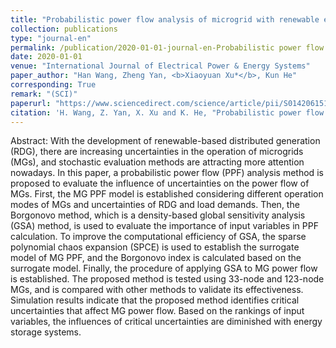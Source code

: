 ```yaml
---
title: "Probabilistic power flow analysis of microgrid with renewable energy"
collection: publications
type: "journal-en"
permalink: /publication/2020-01-01-journal-en-Probabilistic power flow analysis of microgrid with renewable energy
date: 2020-01-01
venue: "International Journal of Electrical Power & Energy Systems"
paper_author: "Han Wang, Zheng Yan, <b>Xiaoyuan Xu*</b>, Kun He"
corresponding: True
remark: "(SCI)"
paperurl: "https://www.sciencedirect.com/science/article/pii/S0142061518329624"
citation: 'H. Wang, Z. Yan, X. Xu and K. He, "Probabilistic power flow analysis of microgrid with renewable energy," <i>International Journal of Electrical Power & Energy Systems</i>, vol. 114, pp. 1-10, 2020.'
---
```


Abstract:
With the development of renewable-based distributed generation (RDG), there are increasing uncertainties in the operation of microgrids (MGs), and stochastic evaluation methods are attracting more attention nowadays. In this paper, a probabilistic power flow (PPF) analysis method is proposed to evaluate the influence of uncertainties on the power flow of MGs. First, the MG PPF model is established considering different operation modes of MGs and uncertainties of RDG and load demands. Then, the Borgonovo method, which is a density-based global sensitivity analysis (GSA) method, is used to evaluate the importance of input variables in PPF calculation. To improve the computational efficiency of GSA, the sparse polynomial chaos expansion (SPCE) is used to establish the surrogate model of MG PPF, and the Borgonovo index is calculated based on the surrogate model. Finally, the procedure of applying GSA to MG power flow is established. The proposed method is tested using 33-node and 123-node MGs, and is compared with other methods to validate its effectiveness. Simulation results indicate that the proposed method identifies critical uncertainties that affect MG power flow. Based on the rankings of input variables, the influences of critical uncertainties are diminished with energy storage systems.